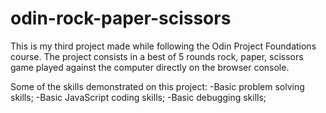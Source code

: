 # odin-rock-paper-scissors

This is my third project made while following the Odin Project Foundations course. The project consists in a best of 5 rounds rock, paper, scissors game played against the computer directly on the browser console.

Some of the skills demonstrated on this project:
    -Basic problem solving skills;
    -Basic JavaScript coding skills;
    -Basic debugging skills;